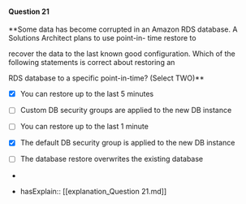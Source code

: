 #### Question  21

**Some data has become corrupted in an Amazon RDS database. A Solutions Architect plans to use point-in- time restore to

recover the data to the last known good configuration. Which of the following statements is correct about restoring an

RDS database to a specific point-in-time? (Select TWO)**

- [x] You can restore up to the last 5 minutes

- [ ] Custom DB security groups are applied to the new DB instance

- [ ] You can restore up to the last 1 minute

- [x] The default DB security group is applied to the new DB instance

- [ ] The database restore overwrites the existing database

*

- hasExplain:: [[explanation_Question  21.md]]
